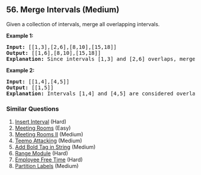 ## 56. Merge Intervals (Medium)

<p>Given a collection of intervals, merge all overlapping intervals.</p>

<p><strong>Example 1:</strong></p>

<pre>
<strong>Input:</strong> [[1,3],[2,6],[8,10],[15,18]]
<strong>Output:</strong> [[1,6],[8,10],[15,18]]
<strong>Explanation:</strong> Since intervals [1,3] and [2,6] overlaps, merge them into [1,6].
</pre>

<p><strong>Example 2:</strong></p>

<pre>
<strong>Input:</strong> [[1,4],[4,5]]
<strong>Output:</strong> [[1,5]]
<strong>Explanation:</strong> Intervals [1,4] and [4,5] are considered overlapping.</pre>


### Similar Questions
  1. [Insert Interval](https://github.com/openset/leetcode/tree/master/solution/insert-interval) (Hard)
  1. [Meeting Rooms](https://github.com/openset/leetcode/tree/master/solution/meeting-rooms) (Easy)
  1. [Meeting Rooms II](https://github.com/openset/leetcode/tree/master/solution/meeting-rooms-ii) (Medium)
  1. [Teemo Attacking](https://github.com/openset/leetcode/tree/master/solution/teemo-attacking) (Medium)
  1. [Add Bold Tag in String](https://github.com/openset/leetcode/tree/master/solution/add-bold-tag-in-string) (Medium)
  1. [Range Module](https://github.com/openset/leetcode/tree/master/solution/range-module) (Hard)
  1. [Employee Free Time](https://github.com/openset/leetcode/tree/master/solution/employee-free-time) (Hard)
  1. [Partition Labels](https://github.com/openset/leetcode/tree/master/solution/partition-labels) (Medium)
